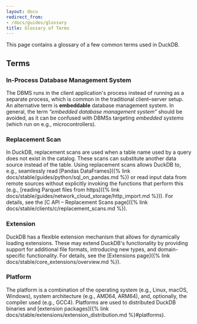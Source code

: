 ```yaml
---
layout: docu
redirect_from:
- /docs/guides/glossary
title: Glossary of Terms
---
```


This page contains a glossary of a few common terms used in DuckDB.

## Terms

### In-Process Database Management System

The DBMS runs in the client application's process instead of running as a separate process, which is common in the traditional client–server setup. An alternative term is **embeddable** database management system. In general, the term _“embedded database management system”_ should be avoided, as it can be confused with DBMSs targeting _embedded systems_ (which run on e.g., microcontrollers).

### Replacement Scan

In DuckDB, replacement scans are used when a table name used by a query does not exist in the catalog. These scans can substitute another data source instead of the table. Using replacement scans allows DuckDB to, e.g., seamlessly read [Pandas DataFrames]({% link docs/stable/guides/python/sql_on_pandas.md %}) or read input data from remote sources without explicitly invoking the functions that perform this (e.g., [reading Parquet files from https]({% link docs/stable/guides/network_cloud_storage/http_import.md %})). For details, see the [C API – Replacement Scans page]({% link docs/stable/clients/c/replacement_scans.md %}).

### Extension

DuckDB has a flexible extension mechanism that allows for dynamically loading extensions. These may extend DuckDB's functionality by providing support for additional file formats, introducing new types, and domain-specific functionality. For details, see the [Extensions page]({% link docs/stable/core_extensions/overview.md %}).

### Platform

The platform is a combination of the operating system (e.g., Linux, macOS, Windows), system architecture (e.g., AMD64, ARM64), and, optionally, the compiler used (e.g., GCC4). Platforms are used to distributed DuckDB binaries and [extension packages]({% link docs/stable/extensions/extension_distribution.md %}#platforms).
